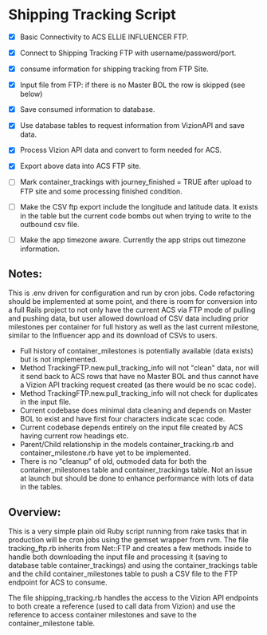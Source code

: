 # Shipping Tracking Script

- [x] Basic Connectivity to ACS ELLIE INFLUENCER FTP.
- [x] Connect to Shipping Tracking FTP with username/password/port.
- [x] consume information for shipping tracking from FTP Site.
- [x] Input file from FTP: if there is no Master BOL the row is skipped (see below)
- [x] Save consumed information to database.
- [x] Use database tables to request information from VizionAPI and save data.
- [x] Process Vizion API data and convert to form needed for ACS.
- [x] Export above data into ACS FTP site.
- [ ] Mark container_trackings with journey_finished = TRUE after upload to FTP site and some processing finished condition.
- [ ] Make the CSV ftp export include the longitude and latitude data. It exists in the table but the current code bombs out when trying to write to the outbound csv file.
- [ ] Make the app timezone aware. Currently the app strips out timezone information.


## Notes: 
This is .env driven for configuration and run by cron jobs. Code refactoring should be implemented at some point, and there is room for conversion into a full Rails project to not only have the current ACS via FTP mode of pulling and pushing data, but user allowed download of CSV data including prior milestones per container for full history as well as the last current milestone, similar to the Influencer app and its download of CSVs to users.

* Full history of container_milestones is potentially available (data exists) but is not implemented.
* Method TrackingFTP.new.pull_tracking_info will not "clean" data, nor will it send back to ACS rows that have no Master BOL and thus cannot have a Vizion API tracking request created (as there would be no scac code).
* Method TrackingFTP.new.pull_tracking_info will not check for duplicates in the input file.
* Current codebase does minimal data cleaning and depends on Master BOL to exist and have first four characters indicate scac code.
* Current codebase depends entirely on the input file created by ACS having current row headings etc.
* Parent/Child relationship in the models container_tracking.rb and container_milestone.rb have yet to be implemented.
* There is no "cleanup" of old, outmoded data for both the container_milestones table and container_trackings table. Not an issue at launch but should be done to enhance performance with lots of data in the tables.

## Overview:
This is a very simple plain old Ruby script running from rake tasks that in production will be cron jobs using the gemset wrapper from rvm. The file tracking_ftp.rb inherits from Net::FTP and creates a few methods inside to handle both downloading the input file and processing it (saving to database table container_trackings) and using the container_trackings table and the child container_milestones table to push a CSV file to the FTP endpoint for ACS to consume.

The file shipping_tracking.rb handles the access to the Vizion API endpoints to both create a reference (used to call data from Vizion) and use the reference to access container milestones and save to the container_milestone table. 

